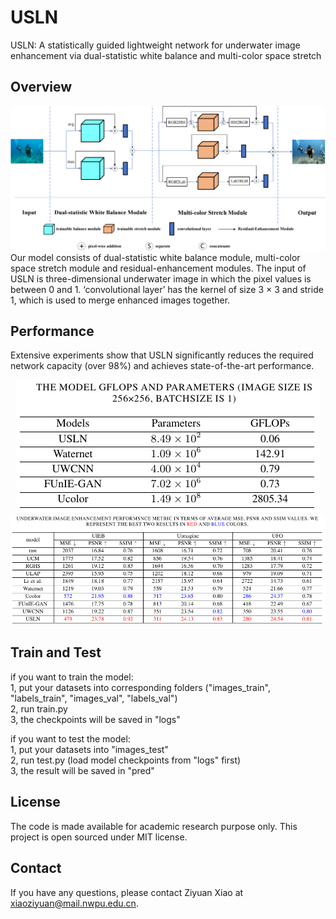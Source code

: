 # USLN
USLN: A statistically guided lightweight network for underwater image enhancement via dual-statistic white balance and multi-color space stretch

## Overview
<div align=center><img src="imgs/overview.png"></div>
Our model consists of dual-statistic white balance module, multi-color space stretch module and residual-enhancement modules. The input of USLN is three-dimensional underwater image in which the pixel values is between 0 and 1. ‘convolutional layer’ has the kernel of size 3 × 3 and stride 1, which is used to merge enhanced images together.

## Performance
Extensive experiments show that USLN significantly reduces the required network capacity (over 98%) and achieves state-of-the-art performance.
<div align=center><img src="imgs/table2.png"></div>
<div align=center><img src="imgs/table1.png"></div>

## Train and Test
if you want to train the model:\
1, put your datasets into corresponding folders ("images_train", "labels_train", "images_val", "labels_val")\
2, run train.py\
3, the checkpoints will be saved in "logs"

if you want to test the model:\
1, put your datasets into "images_test"\
2, run test.py (load model checkpoints from "logs" first)\
3, the result will be saved in "pred"

## License
The code is made available for academic research purpose only. This project is open sourced under MIT license.

## Contact
If you have any questions, please contact Ziyuan Xiao at xiaoziyuan@mail.nwpu.edu.cn.
